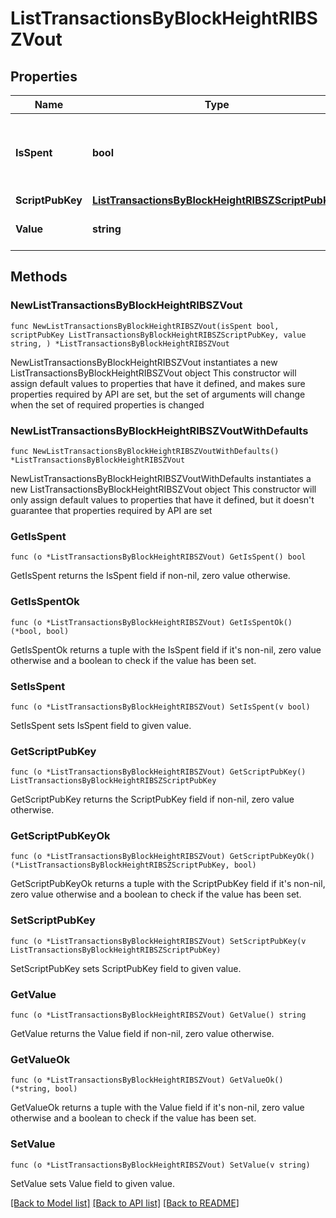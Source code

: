 # ListTransactionsByBlockHeightRIBSZVout

## Properties

Name | Type | Description | Notes
------------ | ------------- | ------------- | -------------
**IsSpent** | **bool** | Defines whether the transaction output has been spent or not. | 
**ScriptPubKey** | [**ListTransactionsByBlockHeightRIBSZScriptPubKey**](ListTransactionsByBlockHeightRIBSZScriptPubKey.md) |  | 
**Value** | **string** | Represents the specific amount. | 

## Methods

### NewListTransactionsByBlockHeightRIBSZVout

`func NewListTransactionsByBlockHeightRIBSZVout(isSpent bool, scriptPubKey ListTransactionsByBlockHeightRIBSZScriptPubKey, value string, ) *ListTransactionsByBlockHeightRIBSZVout`

NewListTransactionsByBlockHeightRIBSZVout instantiates a new ListTransactionsByBlockHeightRIBSZVout object
This constructor will assign default values to properties that have it defined,
and makes sure properties required by API are set, but the set of arguments
will change when the set of required properties is changed

### NewListTransactionsByBlockHeightRIBSZVoutWithDefaults

`func NewListTransactionsByBlockHeightRIBSZVoutWithDefaults() *ListTransactionsByBlockHeightRIBSZVout`

NewListTransactionsByBlockHeightRIBSZVoutWithDefaults instantiates a new ListTransactionsByBlockHeightRIBSZVout object
This constructor will only assign default values to properties that have it defined,
but it doesn't guarantee that properties required by API are set

### GetIsSpent

`func (o *ListTransactionsByBlockHeightRIBSZVout) GetIsSpent() bool`

GetIsSpent returns the IsSpent field if non-nil, zero value otherwise.

### GetIsSpentOk

`func (o *ListTransactionsByBlockHeightRIBSZVout) GetIsSpentOk() (*bool, bool)`

GetIsSpentOk returns a tuple with the IsSpent field if it's non-nil, zero value otherwise
and a boolean to check if the value has been set.

### SetIsSpent

`func (o *ListTransactionsByBlockHeightRIBSZVout) SetIsSpent(v bool)`

SetIsSpent sets IsSpent field to given value.


### GetScriptPubKey

`func (o *ListTransactionsByBlockHeightRIBSZVout) GetScriptPubKey() ListTransactionsByBlockHeightRIBSZScriptPubKey`

GetScriptPubKey returns the ScriptPubKey field if non-nil, zero value otherwise.

### GetScriptPubKeyOk

`func (o *ListTransactionsByBlockHeightRIBSZVout) GetScriptPubKeyOk() (*ListTransactionsByBlockHeightRIBSZScriptPubKey, bool)`

GetScriptPubKeyOk returns a tuple with the ScriptPubKey field if it's non-nil, zero value otherwise
and a boolean to check if the value has been set.

### SetScriptPubKey

`func (o *ListTransactionsByBlockHeightRIBSZVout) SetScriptPubKey(v ListTransactionsByBlockHeightRIBSZScriptPubKey)`

SetScriptPubKey sets ScriptPubKey field to given value.


### GetValue

`func (o *ListTransactionsByBlockHeightRIBSZVout) GetValue() string`

GetValue returns the Value field if non-nil, zero value otherwise.

### GetValueOk

`func (o *ListTransactionsByBlockHeightRIBSZVout) GetValueOk() (*string, bool)`

GetValueOk returns a tuple with the Value field if it's non-nil, zero value otherwise
and a boolean to check if the value has been set.

### SetValue

`func (o *ListTransactionsByBlockHeightRIBSZVout) SetValue(v string)`

SetValue sets Value field to given value.



[[Back to Model list]](../README.md#documentation-for-models) [[Back to API list]](../README.md#documentation-for-api-endpoints) [[Back to README]](../README.md)


